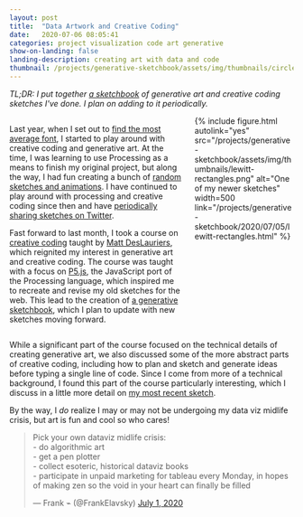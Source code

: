 ```yaml
---
layout: post
title:  "Data Artwork and Creative Coding"
date:   2020-07-06 08:05:41
categories: project visualization code art generative
show-on-landing: false
landing-description: creating art with data and code
thumbnail: /projects/generative-sketchbook/assets/img/thumbnails/circle-follow.png
---
```


*TL;DR: I put together [a sketchbook](/projects/generative-sketchbook/) of generative art and creative coding sketches I've done. I plan on adding to it periodically.*

<div class="columns two">
    <div class="column">
        <p>Last year, when I set out to <a href="/projects/2019/06/22/most-font.html">find the most average font</a>, I started to play around with creative coding and generative art. At the time, I was learning to use Processing as a means to finish my original project, but along the way, I had fun creating a bunch of <a href="/projects/2019/06/23/processing-fun.html">random sketches and animations</a>. I have continued to play around with processing and creative coding since then and have <a href="https://twitter.com/ben_tanen/status/1161850631084228608">periodically sharing sketches on Twitter</a>.</p>
        <p>Fast forward to last month, I took a course on <a href="https://github.com/mattdesl/workshop-data-artwork">creative coding</a> taught by <a href="https://www.mattdesl.com/">Matt DesLauriers</a>, which reignited my interest in generative art and creative coding. The course was taught with a focus on <a href="https://p5js.org/">P5.js</a>, the JavaScript port of the Processing language, which inspired me to recreate and revise my old sketches for the web. This lead to the creation of <a href="/projects/generative-sketchbook/">a generative sketchbook</a>, which I plan to update with new sketches moving forward.</p>
    </div>
    <div class="column">
        {% include figure.html autolink="yes" src="/projects/generative-sketchbook/assets/img/thumbnails/lewitt-rectangles.png" alt="One of my newer sketches" width=500 link="/projects/generative-sketchbook/2020/07/05/lewitt-rectangles.html" %}
    </div>
</div>

While a significant part of the course focused on the technical details of creating generative art, we also discussed some of the more abstract parts of creative coding, including how to plan and sketch and generate ideas before typing a single line of code. Since I come from more of a technical background, I found this part of the course particularly interesting, which I discuss in a little more detail on [my most recent sketch](/projects/generative-sketchbook/2020/07/05/lewitt-rectangles.html).

By the way, I *do* realize I may or may not be undergoing my data viz midlife crisis, but art is fun and cool so who cares!

<div style="max-width: 500px; margin: auto">
    <blockquote class="twitter-tweet"><p lang="en" dir="ltr">Pick your own dataviz midlife crisis:<br>- do algorithmic art<br>- get a pen plotter<br>- collect esoteric, historical dataviz books<br>- participate in unpaid marketing for tableau every Monday, in hopes of making zen so the void in your heart can finally be filled</p>&mdash; Frank ⌁ (@FrankElavsky) <a href="https://twitter.com/FrankElavsky/status/1278398313495007232?ref_src=twsrc%5Etfw">July 1, 2020</a></blockquote> <script async src="https://platform.twitter.com/widgets.js" charset="utf-8"></script>
</div>



